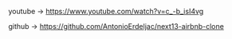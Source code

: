

youtube -> https://www.youtube.com/watch?v=c_-b_isI4vg

github -> https://github.com/AntonioErdeljac/next13-airbnb-clone